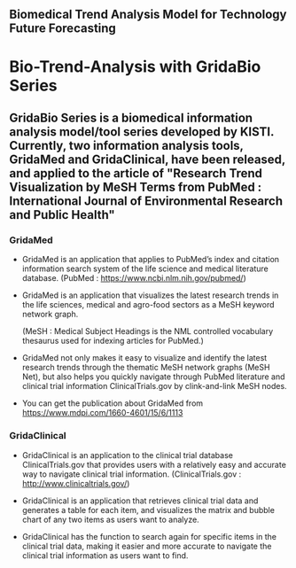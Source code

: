 ## Biomedical  Trend Analysis Model for Technology Future Forecasting 
# Bio-Trend-Analysis with GridaBio Series

## GridaBio Series is a biomedical information analysis model/tool series developed by KISTI. Currently, two information analysis tools, GridaMed and GridaClinical, have been released, and applied to the article of "Research Trend Visualization by MeSH Terms from PubMed : International Journal of Environmental Research and Public Health"


### GridaMed

- GridaMed is an application that applies to PubMed’s index and citation information search system of the life science and medical literature database. 
 (PubMed : https://www.ncbi.nlm.nih.gov/pubmed/)

- GridaMed is an application that visualizes the latest research trends in the life sciences, medical and agro-food sectors as a MeSH keyword network graph.

   (MeSH : Medical Subject Headings is the NML controlled vocabulary thesaurus used for indexing articles for PubMed.)

- GridaMed not only makes it easy to visualize and identify the latest research trends through the thematic MeSH network graphs (MeSH Net), but also helps you quickly navigate through PubMed literature and clinical trial information ClinicalTrials.gov by clink-and-link MeSH nodes.

- You can get the publication about GridaMed from https://www.mdpi.com/1660-4601/15/6/1113 


### GridaClinical

- GridaClinical is an application to the clinical trial database ClinicalTrials.gov that provides users with a relatively easy and accurate way to navigate clinical trial information. 
 (ClinicalTrials.gov : http://www.clinicaltrials.gov/)

- GridaClinical is an application that retrieves clinical trial data and generates a table for each item, and visualizes the matrix and bubble chart of any two items as users want to analyze. 

- GridaClinical has the function to search again for specific items in the clinical trial data, making it easier and more accurate to navigate the clinical trial information as users want to find.

